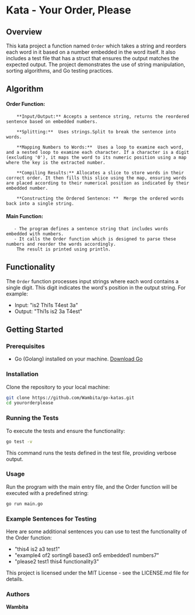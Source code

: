 # Kata - Your Order, Please

## Overview

This kata project a function named `Order` which takes a string and reorders each word in it based on a number embedded in the word itself. It also includes a test file that has a struct that ensures the output matches the expected output. The project demonstrates the use of string manipulation, sorting algorithms, and Go testing practices.

## Algorithm
      
   #### Order Function:
        **Input/Output:** Accepts a sentence string, returns the reordered sentence based on embedded numbers.

        **Splitting:**  Uses strings.Split to break the sentence into words.
        
        **Mapping Numbers to Words:**  Uses a loop to examine each word, and a nested loop to examine each character. If a character is a digit (excluding '0'), it maps the word to its numeric position using a map where the key is the extracted number.

        **Compiling Results:** Allocates a slice to store words in their correct order. It then fills this slice using the map, ensuring words are placed according to their numerical position as indicated by their embedded number.

        **Constructing the Ordered Sentence: **  Merge the ordered words back into a single string.

   #### Main Function:
       - The program defines a sentence string that includes words embedded with numbers.
       - It calls the Order function which is designed to parse these numbers and reorder the words accordingly.
        The result is printed using println.


## Functionality

The `Order` function processes input strings where each word contains a single digit. This digit indicates the word's position in the output string. For example:

- Input: "is2 Thi1s T4est 3a"
- Output: "Thi1s is2 3a T4est"

## Getting Started

### Prerequisites

- Go (Golang) installed on your machine. [Download Go](https://golang.org/dl/)

### Installation

Clone the repository to your local machine:

```bash
git clone https://github.com/Wambita/go-katas.git
cd yourorderplease
```

### Running the Tests

To execute the tests and ensure the functionality:

```bash
go test -v
```
This command runs the tests defined in the test file, providing verbose output.

### Usage

Run the program with the main entry file, and the Order function will be executed with a predefined string:

```bash
go run main.go
```

### Example Sentences for Testing

Here are some additional sentences you can use to test the functionality of the Order function:

   - "this4 is2 a3 test1"
   - "example4 of2 sorting6 based3 on5 embedded1 numbers7"
   - "please2 test1 this4 functionality3"

This project is licensed under the MIT License - see the LICENSE.md file for details.

### Authors

   **Wambita**